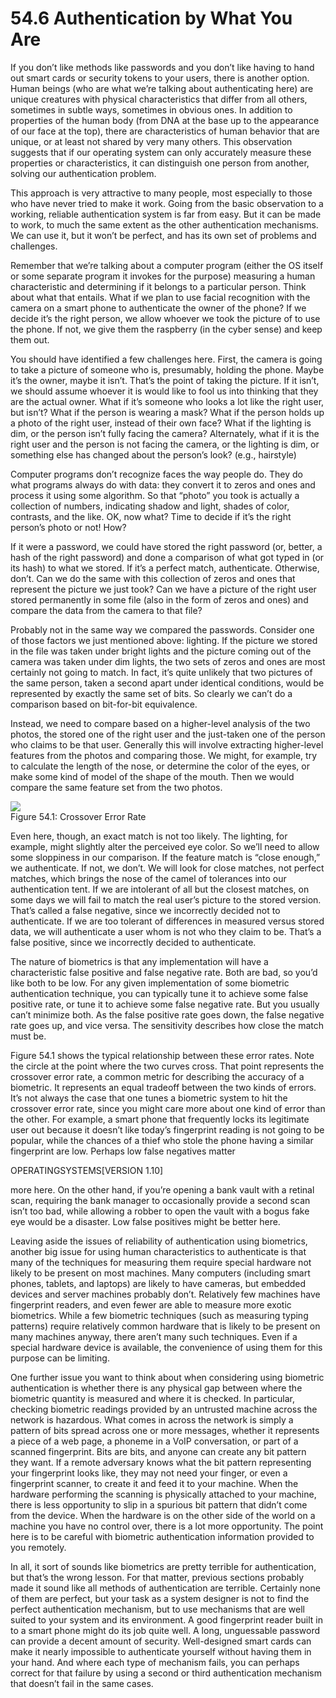 # 54.6 Authentication by What You Are  

If you don’t like methods like passwords and you don’t like having to hand out smart cards or security tokens to your users, there is another option. Human beings (who are what we’re talking about authenticating here) are unique creatures with physical characteristics that differ from all others, sometimes in subtle ways, sometimes in obvious ones. In addition to properties of the human body (from DNA at the base up to the appearance of our face at the top), there are characteristics of human behavior that are unique, or at least not shared by very many others. This observation suggests that if our operating system can only accurately measure these properties or characteristics, it can distinguish one person from another, solving our authentication problem.  

This approach is very attractive to many people, most especially to those who have never tried to make it work. Going from the basic observation to a working, reliable authentication system is far from easy. But it can be made to work, to much the same extent as the other authentication mechanisms. We can use it, but it won’t be perfect, and has its own set of problems and challenges.  

Remember that we’re talking about a computer program (either the OS itself or some separate program it invokes for the purpose) measuring a human characteristic and determining if it belongs to a particular person. Think about what that entails. What if we plan to use facial recognition with the camera on a smart phone to authenticate the owner of the phone? If we decide it’s the right person, we allow whoever we took the picture of to use the phone. If not, we give them the raspberry (in the cyber sense) and keep them out.  

You should have identified a few challenges here. First, the camera is going to take a picture of someone who is, presumably, holding the phone. Maybe it’s the owner, maybe it isn’t. That’s the point of taking the picture. If it isn’t, we should assume whoever it is would like to fool us into thinking that they are the actual owner. What if it’s someone who looks a lot like the right user, but isn’t? What if the person is wearing a mask? What if the person holds up a photo of the right user, instead of their own face? What if the lighting is dim, or the person isn’t fully facing the camera? Alternately, what if it is the right user and the person is not facing the camera, or the lighting is dim, or something else has changed about the person’s look? (e.g., hairstyle)  

Computer programs don’t recognize faces the way people do. They do what programs always do with data: they convert it to zeros and ones and process it using some algorithm. So that “photo” you took is actually a collection of numbers, indicating shadow and light, shades of color, contrasts, and the like. OK, now what? Time to decide if it’s the right person’s photo or not! How?  

If it were a password, we could have stored the right password (or, better, a hash of the right password) and done a comparison of what got typed in (or its hash) to what we stored. If it’s a perfect match, authenticate. Otherwise, don’t. Can we do the same with this collection of zeros and ones that represent the picture we just took? Can we have a picture of the right user stored permanently in some file (also in the form of zeros and ones) and compare the data from the camera to that file?  

Probably not in the same way we compared the passwords. Consider one of those factors we just mentioned above: lighting. If the picture we stored in the file was taken under bright lights and the picture coming out of the camera was taken under dim lights, the two sets of zeros and ones are most certainly not going to match. In fact, it’s quite unlikely that two pictures of the same person, taken a second apart under identical conditions, would be represented by exactly the same set of bits. So clearly we can’t do a comparison based on bit-for-bit equivalence.  

Instead, we need to compare based on a higher-level analysis of the two photos, the stored one of the right user and the just-taken one of the person who claims to be that user. Generally this will involve extracting higher-level features from the photos and comparing those. We might, for example, try to calculate the length of the nose, or determine the color of the eyes, or make some kind of model of the shape of the mouth. Then we would compare the same feature set from the two photos.  

![](images/42fe9829e697e1877714853affb83410049bdecc90ada0e3b2ba0eb4583b64fa.jpg)  
Figure 54.1: Crossover Error Rate  

Even here, though, an exact match is not too likely. The lighting, for example, might slightly alter the perceived eye color. So we’ll need to allow some sloppiness in our comparison. If the feature match is “close enough,” we authenticate. If not, we don’t. We will look for close matches, not perfect matches, which brings the nose of the camel of tolerances into our authentication tent. If we are intolerant of all but the closest matches, on some days we will fail to match the real user’s picture to the stored version. That’s called a false negative, since we incorrectly decided not to authenticate. If we are too tolerant of differences in measured versus stored data, we will authenticate a user whom is not who they claim to be. That’s a false positive, since we incorrectly decided to authenticate.  

The nature of biometrics is that any implementation will have a characteristic false positive and false negative rate. Both are bad, so you’d like both to be low. For any given implementation of some biometric authentication technique, you can typically tune it to achieve some false positive rate, or tune it to achieve some false negative rate. But you usually can’t minimize both. As the false positive rate goes down, the false negative rate goes up, and vice versa. The sensitivity describes how close the match must be.  

Figure 54.1 shows the typical relationship between these error rates. Note the circle at the point where the two curves cross. That point represents the crossover error rate, a common metric for describing the accuracy of a biometric. It represents an equal tradeoff between the two kinds of errors. It’s not always the case that one tunes a biometric system to hit the crossover error rate, since you might care more about one kind of error than the other. For example, a smart phone that frequently locks its legitimate user out because it doesn’t like today’s fingerprint reading is not going to be popular, while the chances of a thief who stole the phone having a similar fingerprint are low. Perhaps low false negatives matter  

OPERATINGSYSTEMS[VERSION 1.10]  

more here. On the other hand, if you’re opening a bank vault with a retinal scan, requiring the bank manager to occasionally provide a second scan isn’t too bad, while allowing a robber to open the vault with a bogus fake eye would be a disaster. Low false positives might be better here.  

Leaving aside the issues of reliability of authentication using biometrics, another big issue for using human characteristics to authenticate is that many of the techniques for measuring them require special hardware not likely to be present on most machines. Many computers (including smart phones, tablets, and laptops) are likely to have cameras, but embedded devices and server machines probably don’t. Relatively few machines have fingerprint readers, and even fewer are able to measure more exotic biometrics. While a few biometric techniques (such as measuring typing patterns) require relatively common hardware that is likely to be present on many machines anyway, there aren’t many such techniques. Even if a special hardware device is available, the convenience of using them for this purpose can be limiting.  

One further issue you want to think about when considering using biometric authentication is whether there is any physical gap between where the biometric quantity is measured and where it is checked. In particular, checking biometric readings provided by an untrusted machine across the network is hazardous. What comes in across the network is simply a pattern of bits spread across one or more messages, whether it represents a piece of a web page, a phoneme in a VoIP conversation, or part of a scanned fingerprint. Bits are bits, and anyone can create any bit pattern they want. If a remote adversary knows what the bit pattern representing your fingerprint looks like, they may not need your finger, or even a fingerprint scanner, to create it and feed it to your machine. When the hardware performing the scanning is physically attached to your machine, there is less opportunity to slip in a spurious bit pattern that didn’t come from the device. When the hardware is on the other side of the world on a machine you have no control over, there is a lot more opportunity. The point here is to be careful with biometric authentication information provided to you remotely.  

In all, it sort of sounds like biometrics are pretty terrible for authentication, but that’s the wrong lesson. For that matter, previous sections probably made it sound like all methods of authentication are terrible. Certainly none of them are perfect, but your task as a system designer is not to find the perfect authentication mechanism, but to use mechanisms that are well suited to your system and its environment. A good fingerprint reader built in to a smart phone might do its job quite well. A long, unguessable password can provide a decent amount of security. Well-designed smart cards can make it nearly impossible to authenticate yourself without having them in your hand. And where each type of mechanism fails, you can perhaps correct for that failure by using a second or third authentication mechanism that doesn’t fail in the same cases.  

